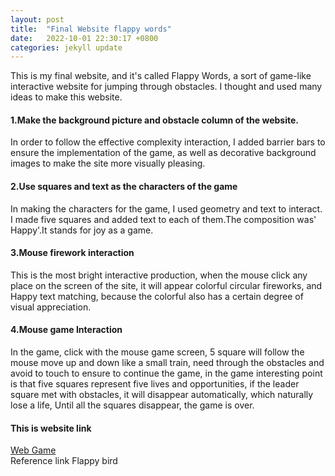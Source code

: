 ```yaml
---
layout: post
title:  "Final Website flappy words"
date:   2022-10-01 22:30:17 +0800
categories: jekyll update
---
```


This is my final website, and it's called Flappy Words, a sort of game-like interactive website for jumping through obstacles. I thought and used many ideas to make this website.


<h4>1.Make the background picture and obstacle column of the website.</h4>
In order to follow the effective complexity interaction, I added barrier bars to ensure the implementation of the game, as well as decorative background images to make the site more visually pleasing.

<h4>2.Use squares and text as the characters of the game</h4>
In making the characters for the game, I used geometry and text to interact. I made five squares and added text to each of them.The composition was' Happy'.It stands for joy as a game.

<h4>3.Mouse firework interaction</h4>
This is the most bright interactive production, when the mouse click any place on the screen of the site, it will appear colorful circular fireworks, and Happy text matching, because the colorful also has a certain degree of visual appreciation.

<h4>4.Mouse game Interaction</h4>
In the game, click with the mouse game screen, 5 square will follow the mouse move up and down like a small train, need through the obstacles and avoid to touch to ensure to continue the game, in the game interesting point is that five squares represent five lives and opportunities, if the leader square met with obstacles, it will disappear automatically, which naturally lose a life, Until all the squares disappear, the game is over.

<h4>This is website link</h4>
<a href="https://silvia312488492.github.io/web_game/index.html">Web Game</a>
<br>
Reference link
<a herf="https://www.youtube.com/watch?v=fQoJZuBwrkU">Flappy bird</a>


[jekyll-docs]: https://jekyllrb.com/docs/home
[jekyll-gh]:   https://github.com/jekyll/jekyll
[jekyll-talk]: https://talk.jekyllrb.com/

